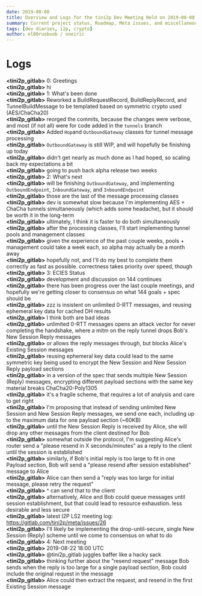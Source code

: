 ```yaml
---
date: 2019-08-08
title: Overview and Logs for the tini2p Dev Meeting Held on 2019-08-08
summary: Current project status, Roadmap, Meta issues, and miscellaneous
tags: [dev diaries, i2p, crypto]
author: el00ruobuob / oneiric
---
```


# Logs

**\<tini2p\_gitlab>** 0: Greetings  
**\<tini2p\_gitlab>** hi  
**\<tini2p\_gitlab>** 1: What's been done  
**\<tini2p\_gitlab>** Reworked a BuildRequestRecord, BuildReplyRecord, and TunnelBuildMessage to be templated based on symmetric crypto used (AES/ChaCha20)  
**\<tini2p\_gitlab>** reorged the commits, because the changes were verbose, and most (if not all) were for code added in the `tunnels` branch  
**\<tini2p\_gitlab>** Added `Hop`and `OutboundGateway` classes for tunnel message processing  
**\<tini2p\_gitlab>** `OutboundGateway` is still WIP, and will hopefully be finishing up today  
**\<tini2p\_gitlab>** didn't get nearly as much done as I had hoped, so scaling back my expectations a bit  
**\<tini2p\_gitlab>** going to push back alpha release two weeks  
**\<tini2p\_gitlab>** 2: What's next    
**\<tini2p\_gitlab>** will be finishing `OutboundGateway`, and implementing `OutboundEndpoint`, `InboundGateway`, and `InboundEndpoint`  
**\<tini2p\_gitlab>** those are the last of the message processing classes  
**\<tini2p\_gitlab>** dev is somewhat slow because I'm implementing AES + ChaCha tunnels simultaneously (which adds some headache), but it should be worth it in the long-term  
**\<tini2p\_gitlab>** ultimately, I think it is faster to do both simultaneously  
**\<tini2p\_gitlab>** after the processing classes, I'll start implementing tunnel pools and management classes  
**\<tini2p\_gitlab>** given the experience of the past couple weeks, pools + management could take a week each, so alpha may actually be a month away  
**\<tini2p\_gitlab>** hopefully not, and I'll do my best to complete them correctly as fast as possible. correctness takes priority over speed, though  
**\<tini2p\_gitlab>** 3: ECIES Status  
**\<tini2p\_gitlab>** development and discussion on 144 continues  
**\<tini2p\_gitlab>** there has been progress over the last couple meetings, and hopefully we're getting closer to consensus on what 144 goals + spec should be  
**\<tini2p\_gitlab>** zzz is insistent on unlimited 0-RTT messages, and reusing ephemeral key data for cached DH results  
**\<tini2p\_gitlab>** I think both are bad ideas  
**\<tini2p\_gitlab>** unlimited 0-RTT messages opens an attack vector for never completing the handshake, where a mitm on the reply tunnel drops Bob's New Session Reply messages  
**\<tini2p\_gitlab>** or allows the reply messages through, but blocks Alice's Existing Session messages  
**\<tini2p\_gitlab>** reusing ephemeral key data could lead to the same symmetric key being used to encrypt the New Session and New Session Reply payload sections  
**\<tini2p\_gitlab>** in a version of the spec that sends multiple New Session (Reply) messages, encrypting different payload sections with the same key material breaks ChaCha20-Poly1305  
**\<tini2p\_gitlab>** it's a fragile scheme, that requires a lot of analysis and care to get right  
**\<tini2p\_gitlab>** I'm proposing that instead of sending unlimited New Session and New Session Reply messages, we send one each, including up to the maximum data for one payload section (~60KB)  
**\<tini2p\_gitlab>** until the New Session Reply is received by Alice, she will drop any other messages from the client destined for Bob  
**\<tini2p\_gitlab>** somewhat outside the protocol, I'm suggesting Alice's router send a "please resend in X seconds/minutes" as a reply to the client until the session is established  
**\<tini2p\_gitlab>** similarly, if Bob's initial reply is too large to fit in one Payload section, Bob will send a "please resend after session established" message to Alice  
**\<tini2p\_gitlab>** Alice can then send a "reply was too large for initial message, please retry the request"  
**\<tini2p\_gitlab>** ^ can send that to the client  
**\<tini2p\_gitlab>** alternatively, Alice and Bob could queue messages until session establishment, but that could lead to resource exhaustion. less desirable and less secure  
**\<tini2p\_gitlab>** latest I2P LS2 meeting log: https://gitlab.com/tini2p/meta/issues/26  
**\<tini2p\_gitlab>** I'll likely be implementing the drop-until-secure, single New Session (Reply) scheme until we come to consensus on what to do  
**\<tini2p\_gitlab>** 4: Next meeting  
**\<tini2p\_gitlab>** 2019-08-22 18:00 UTC  
**\<tini2p\_gitlab>** @tini2p\_gitlab juggles baffer like a hacky sack  
**\<tini2p\_gitlab>** thinking further about the "resend request" message Bob sends when the reply is too large for a single payload section, Bob could include the original request in the message  
**\<tini2p\_gitlab>** Alice could then extract the request, and resend in the first Existing Session message  
